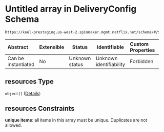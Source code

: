 # Untitled array in DeliveryConfig Schema

```txt
https://keel-prestaging.us-west-2.spinnaker.mgmt.netflix.net/schema/#/$defs/Environment/properties/resources
```




| Abstract            | Extensible | Status         | Identifiable            | Custom Properties | Additional Properties | Access Restrictions | Defined In                                                    |
| :------------------ | ---------- | -------------- | ----------------------- | :---------------- | --------------------- | ------------------- | ------------------------------------------------------------- |
| Can be instantiated | No         | Unknown status | Unknown identifiability | Forbidden         | Allowed               | none                | [keel.schema.json\*](keel.schema.json "open original schema") |

## resources Type

`object[]` ([Details](keel-defs-resource.md))

## resources Constraints

**unique items**: all items in this array must be unique. Duplicates are not allowed.
